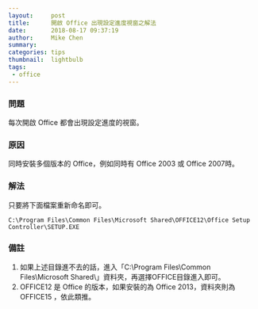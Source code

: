 ```yaml
---
layout:     post
title:      開啟 Office 出現設定進度視窗之解法
date:       2018-08-17 09:37:19
author:     Mike Chen
summary:    
categories: tips
thumbnail:  lightbulb
tags:
 - office
---
```


### 問題

每次開啟 Office 都會出現設定進度的視窗。

### 原因

同時安裝多個版本的 Office，例如同時有 Office 2003 或 Office 2007時。

### 解法

只要將下面檔案重新命名即可。

```
C:\Program Files\Common Files\Microsoft Shared\OFFICE12\Office Setup Controller\SETUP.EXE
```

### 備註
1. 如果上述目錄進不去的話，進入「C:\Program Files\Common Files\Microsoft Shared\」資料夾，再選擇OFFICE目錄進入即可。
2. OFFICE12 是 Office 的版本，如果安裝的為 Office 2013，資料夾則為 OFFICE15 ，依此類推。